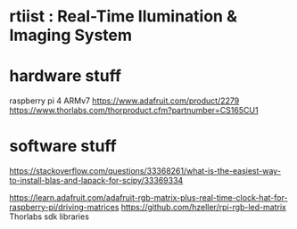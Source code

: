 # rtiist : Real-Time Ilumination & Imaging System

# hardware stuff
raspberry pi 4 ARMv7
https://www.adafruit.com/product/2279
https://www.thorlabs.com/thorproduct.cfm?partnumber=CS165CU1

# software stuff
https://stackoverflow.com/questions/33368261/what-is-the-easiest-way-to-install-blas-and-lapack-for-scipy/33369334

https://learn.adafruit.com/adafruit-rgb-matrix-plus-real-time-clock-hat-for-raspberry-pi/driving-matrices
https://github.com/hzeller/rpi-rgb-led-matrix
Thorlabs sdk libraries
